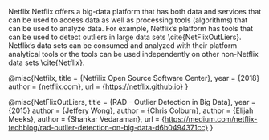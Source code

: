 Netflix
Netflix offers a big-data platform that has both data and services that can be used to access data as well as processing tools (algorithms) that can be used to analyze data.  For example, Netflix’s platform has tools that can be used to detect outliers in large data sets  \cite{NetFlixOutLiers}.  Netflix’s data sets can be consumed and analyzed with their platform analytical tools or the tools can be used independently on other non-Netflix data sets \cite{Netflix}. 

@misc{Netfilx,
   title = {Netfilix Open Source Software Center},
   year = {2018}
   author = {netflix.com},
   url = {https://netflix.github.io}
}

@misc{NetFlixOutLiers,
   title = {RAD - Outlier Detection in Big Data},
   year = {2015}
   author = {Jeffery Wong},
   author = {Chris Colburn},
   author = {Elijah Meeks},
   author = {Shankar Vedaraman},
   url = {https://medium.com/netflix-techblog/rad-outlier-detection-on-big-data-d6b0494371cc}
}
